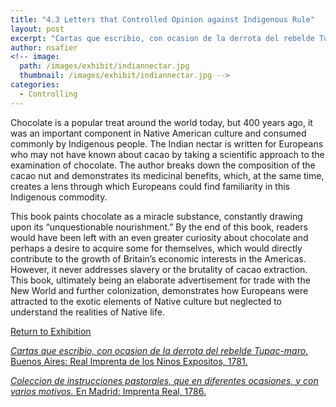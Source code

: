 ```yaml
---
title: "4.3 Letters that Controlled Opinion against Indigenous Rule"
layout: post
excerpt: "Cartas que escribio, con ocasion de la derrota del rebelde Tupac-maro. Buenos Aires: Real Imprenta de los Ninos Expositos, 1781."
author: nsafier
<!-- image: 
  path: /images/exhibit/indiannectar.jpg
  thumbnail: /images/exhibit/indiannectar.jpg -->
categories:
  - Controlling
---
```


Chocolate is a popular treat around the world today, but 400 years ago, it was an important component in Native American culture and consumed commonly by Indigenous people. The Indian nectar is written for Europeans who may not have known about cacao by taking a scientific approach to the examination of chocolate. The author breaks down the composition of the cacao nut and demonstrates its medicinal benefits, which, at the same time, creates a lens through which Europeans could find familiarity in this Indigenous commodity.

This book paints chocolate as a miracle substance, constantly drawing upon its “unquestionable nourishment.” By the end of this book, readers would have been left with an even greater curiosity about chocolate and perhaps a desire to acquire some for themselves, which would directly contribute to the growth of Britain’s economic interests in the Americas. However, it never addresses slavery or the brutality of cacao extraction. This book, ultimately being an elaborate advertisement for trade with the New World and further colonization, demonstrates how Europeans were attracted to the exotic elements of Native culture but neglected to understand the realities of Native life.

[Return to Exhibition](/2019-bookhistory/exhibition/)

[*Cartas que escribio, con ocasion de la derrota del rebelde Tupac-maro.* Buenos Aires: Real Imprenta de los Ninos Expositos, 1781.](https://search.library.brown.edu/catalog/b8201856)

[*Coleccion de instrucciones pastorales, que en diferentes ocasiones, y con varios motivos.* En Madrid: Imprenta Real, 1786.](https://search.library.brown.edu/catalog/b3017900)
